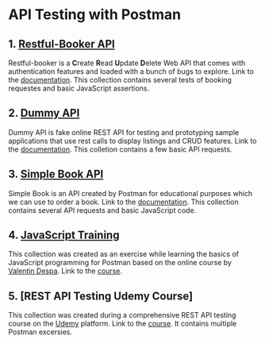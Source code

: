 # API Testing with Postman

## 1. [Restful-Booker API](https://github.com/jakubrylko/postman-api-testing/blob/main/restful-booker.json)
Restful-booker is a **C**reate **R**ead **U**pdate **D**elete Web API that comes with authentication features and loaded with a bunch of bugs to explore. Link to the [documentation](https://restful-booker.herokuapp.com). This collection contains several tests of booking requestes and basic JavaScript assertions.

## 2. [Dummy API](https://github.com/jakubrylko/postman-api-testing/blob/main/dummy-api.json)
Dummy API is fake online REST API for testing and prototyping sample applications that use rest calls to display listings and CRUD features. Link to the [documentation](https://dummy.restapiexample.com). This colletion contains a few basic API requests.

## 3. [Simple Book API](https://github.com/jakubrylko/postman-api-testing/blob/main/simple-book.json)
Simple Book is an API created by Postman for educational purposes which we can use to order a book. Link to the [documentation](https://www.postman.com/zekipeki/workspace/simple-book-api/documentation/15380335-0ba66f0d-dc4d-4e33-86b7-b319fecacb17). This collection contains several API requests and basic JavaScript code.

## 4. [JavaScript Training](https://github.com/jakubrylko/postman-api-testing/blob/main/javascript-training.json)
This collection was created as an exercise while learning the basics of JavaScript programming for Postman based on the online course by [Valentin Despa](https://github.com/vdespa). Link to the [course](https://www.youtube.com/watch?v=juuhb3W8xT4&ab_channel=ValentinDespa).

## 5. [REST API Testing Udemy Course]
This collection was created during a comprehensive REST API testing course on the [Udemy](https://www.udemy.com/) platform. Link to the [course](https://www.udemy.com/course/rest-assured-java/). It contains multiple Postman excersies.

